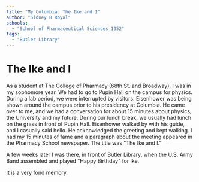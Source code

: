 ```yaml
---
title: "My Columbia: The Ike and I"
author: "Sidney B Royal"
schools:
  - "School of Pharmaceutical Sciences 1952"
tags:
  - "Butler Library"
---
```


# The Ike and I

As a student at The College of Pharmacy (68th St. and Broadway), I was in my sophomore year. We had to go to Pupin Hall on the campus for physics. During a lab period, we were interrupted by visitors. Eisenhower was being shown around the campus prior to his presidency at Columbia. He came over to me, and we had a conversation for about 15 minutes about physics, the University and my future. During our lunch break, we usually had lunch on the grass in front of Pupin Hall.  Eisenhower walked by with his guide, and I casually said hello. He acknowledged the greeting and kept walking. I had my 15 minutes of fame and a paragraph about the meeting appeared in the Pharmacy School newspaper. The title was "The Ike and I."

A few weeks later I was there, in front of Butler Library, when the U.S. Army Band assembled and played "Happy Birthday" for Ike.

It is a very fond memory.
